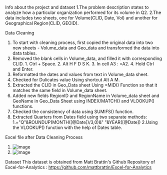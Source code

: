 Info about the project and dataset
1.The problem description states to analyze how a particular organization performed for its volume in Q2.
2.The data includes two sheets, one for Volume(CLID, Date, Vol) and another for Geographical Region(CLID, GEOID).

Data Cleaning
1. To start with cleaning process, first copied the original data into two new sheets - Volume_data and Geo_data and transformed the data into data tables.
2. Removed the blank cells in Volume_data, and filled it with corresponding CLID.
        1. Ctrl + Space.
        2. Alt H F D S K.
        3. In cell A3 : =A2.
        4. Hold Ctrl and Enter.
4. Reformatted the dates and values from text in Volume_data sheet.
5. Checked for Dulicates value Using shortcut Alt A M.
6. Extracted the CLID in Geo_Data sheet Using =MID() Function so that it matches the same field in Volume_data sheet.
7. Added new fields RegionID and RegionName in Volume_data sheet and GeoName in Geo_Data Sheet using INDEX/MATCH() and VLOOKUP() functions.
8. Checked the consistency of data using SUMIFS() function.
9. Extracted Quarters from Dates field using two separate methods:
        1.="Q"&ROUNDUP(MONTH([@Date])/3,0)&" "&YEAR([@Date])
        2.Using the VLOOKUP() function with the help of Dates table.

Excel file after Data Cleaning Process
1. ![image](https://user-images.githubusercontent.com/97116496/150756571-32ef9213-24a9-4a53-9fee-b8d2e1a94df4.png)
2. ![image](https://user-images.githubusercontent.com/97116496/150756625-ab2e6c8e-7b53-40f4-848b-cfc3fe58e391.png)



Dataset
This dataset is obtained from Matt Brattin's Github Repository of Excel-for-Analytics : https://github.com/mattbrattin/Excel-for-Analytics


